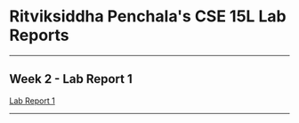 # Ritviksiddha Penchala's CSE 15L Lab Reports

___

## Week 2 - Lab Report 1
[Lab Report 1](report1/lab-report-1-week-2.html)

___